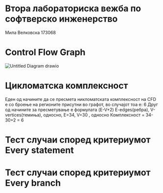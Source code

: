 # Втора лабораториска вежба по софтверско инженерство

Мила Велковска 173068

# Control Flow Graph
![Untitled Diagram drawio](https://user-images.githubusercontent.com/63562729/171953553-09912092-71bf-4646-a6c9-3cb1d746e8f5.png)


# Цикломатска комплексност

Еден од начините да се пресмета никломатската комплексност на CFD е со броење на регионите присутни во графот, во случајот тоа е: 6
Друг од начините за пресметување е формулата (E-V+2) E-edges(ребра), V-vertices(темиња), односно, E=34, V=30 , односно Комплексност = 34-30+2 = 6

# Тест случаи според критериумот Every statement


# Тест случаи според критериумот Every branch
